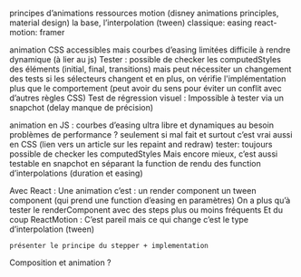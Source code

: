 principes d’animations
	ressources motion (disney animations principles, material design)
	la base, l’interpolation (tween)
	classique: easing
	react-motion: framer

animation CSS accessibles mais
	courbes d’easing limitées
	difficile à rendre dynamique (à lier au js)
	Tester :  possible de checker les computedStyles des éléments (initial, final, transitions) mais peut nécessiter un changement des tests si les sélecteurs changent et en plus, on vérifie l'implémentation plus que le comportement (peut avoir du sens pour éviter un conflit avec d’autres règles CSS)
Test de régression visuel : Impossible à tester via un snapchot (delay manque de précision)

animation en JS :
	courbes d’easing ultra libre et dynamiques au besoin
	problèmes de performance ? seulement si mal fait et surtout c’est vrai aussi en CSS (lien vers un article sur les repaint and redraw)
	tester: toujours possible de checker les computedStyles
Mais encore mieux, c’est aussi testable en snapchot en séparant la function de rendu des function d’interpolations (duration et easing)

Avec React :
	Une animation c’est :
un render component
un tween component (qui prend une function d’easing en paramètres)
On a plus qu’à tester le renderComponent avec des steps plus ou moins fréquents	
Et du coup ReactMotion :
	C’est pareil mais ce qui change c’est le type d’interpolation (tween)

	présenter le principe du stepper + implementation

Composition et animation ?
